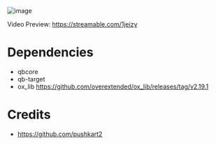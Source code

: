 ![image](https://user-images.githubusercontent.com/89563654/209227794-4f25f06e-fd8e-4cc0-bda3-f16c8f77dc58.png)

Video Preview: https://streamable.com/1jeizy

# Dependencies

- qbcore
- qb-target
- ox_lib https://github.com/overextended/ox_lib/releases/tag/v2.19.1

# Credits
- https://github.com/pushkart2
